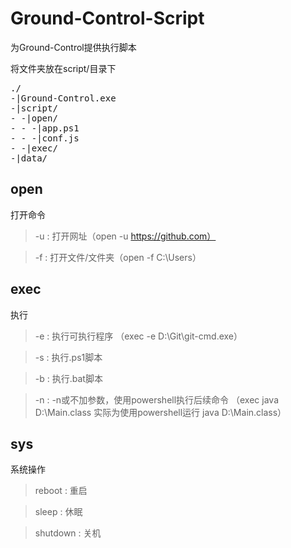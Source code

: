 # Ground-Control-Script
为Ground-Control提供执行脚本

将文件夹放在script/目录下
<pre>
./
-|Ground-Control.exe
-|script/
- -|open/
- - -|app.ps1
- - -|conf.js
- -|exec/
-|data/
</pre>

## open
打开命令

> -u : 打开网址（open -u https://github.com）

> -f : 打开文件/文件夹（open -f C:\Users）

## exec
执行
> -e : 执行可执行程序 （exec -e D:\Git\git-cmd.exe）

> -s : 执行.ps1脚本

> -b : 执行.bat脚本

> -n : -n或不加参数，使用powershell执行后续命令 （exec java D:\Main.class 实际为使用powershell运行 java D:\Main.class）

## sys
系统操作
> reboot : 重启

> sleep : 休眠

> shutdown : 关机